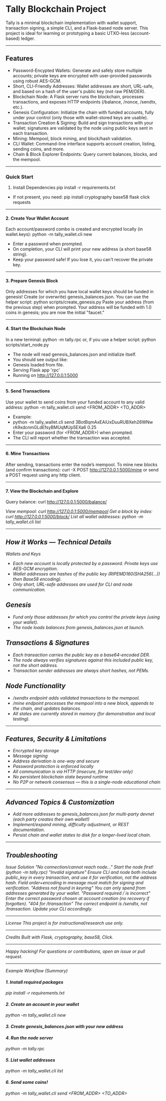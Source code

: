 # Tally Blockchain Project
Tally is a minimal blockchain implementation with wallet support, transaction signing, a simple CLI, and a Flask-based node server. This project is ideal for learning or prototyping a basic UTXO-less (account-based) ledger.
________________________________________
## Features
  * Password-Encypted Wallets: Generate and safely store multiple accounts; private keys are encrypted with user-provided passwords using robust AES-GCM.
  * Short, CLI-Friendly Addresses: Wallet addresses are short, URL-safe, and based on a hash of the user's public key (not raw PEM/DER).
  * Blockchain Node: A Flask server runs the blockchain, processes transactions, and exposes HTTP endpoints (/balance, /nonce, /sendtx, etc.).
  * Genesis Configuration: Initialize the chain with funded accounts, fully under your control (only those with wallet-stored keys are usable).
  * Transaction Creation & Signing: Build and sign transactions with your wallet; signatures are validated by the node using public keys sent in each transaction.
  * Mining: Mempool, block mining, and block/hash validation.
  * CLI Wallet: Command-line interface supports account creation, listing, sending coins, and more.
  * Chain & Block Explorer Endpoints: Query current balances, blocks, and the mempool.
________________________________________
### Quick Start
1. Install Dependencies
pip install -r requirements.txt
  * If not present, you need:
pip install cryptography base58 flask click requests
________________________________________
#### 2. Create Your Wallet Account
Each account/password combo is created and encrypted locally (in wallet.keys):
python -m tally_wallet.cli new
  * Enter a password when prompted.
  * On completion, your CLI will print your new address (a short base58 string).
  * Keep your password safe! If you lose it, you can't recover the private key.
________________________________________
#### 3. Prepare Genesis Block
Only addresses for which you have local wallet keys should be funded in genesis!
Create (or overwrite) genesis_balances.json.
You can use the helper script:
python scripts/create_genesis.py
Paste your address (from the previous step) when prompted.
Your address will be funded with 1.0 coins in genesis; you are now the initial "faucet."
________________________________________
#### 4. Start the Blockchain Node
In a new terminal:
python -m tally.rpc
or, if you use a helper script:
python scripts/start_node.py
  * The node will read genesis_balances.json and initialize itself.
  * You should see output like:
  * Genesis loaded from file.
   * Serving Flask app 'rpc'
   * Running on http://127.0.0.1:5000
________________________________________
#### 5. Send Transactions
Use your wallet to send coins from your funded account to any valid address:
python -m tally_wallet.cli send <FROM_ADDR> <TO_ADDR> <AMOUNT>
  * Example:
  * python -m tally_wallet.cli send 3BotBqmAxEAiUxDuuRUBXeh26WNw rA9xdcnmGLdEfsyBMUqMUp5EXa6 0.25
  * Enter your password (for <FROM_ADDR>) when prompted.
  * The CLI will report whether the transaction was accepted.
________________________________________
#### 6. Mine Transactions
After sending, transactions enter the node’s mempool.
To mine new blocks (and confirm transactions):
curl -X POST http://127.0.0.1:5000/mine
or send a POST request using any http client.
________________________________________
#### 7. View the Blockchain and Explore
Query balance:
curl http://127.0.0.1:5000/balance/<ADDRESS>
View mempool:
curl http://127.0.0.1:5000/mempool
Get a block by index:
curl http://127.0.0.1:5000/block/<N>
List all wallet addresses:
python -m tally_wallet.cli list
________________________________________
## How it Works — Technical Details
Wallets and Keys
  * Each new account is locally protected by a password. Private keys use AES-GCM encryption.
  * Wallet addresses are hashes of the public key (RIPEMD160(SHA256(...)) then Base58 encoding).
  * Only short, URL-safe addresses are used for CLI and node communication.
## Genesis
  * Fund only those addresses for which you control the private keys (using your wallet).
  * The node loads balances from genesis_balances.json at launch.
## Transactions & Signatures
  * Each transaction carries the public key as a base64-encoded DER.
  * The node always verifies signatures against this included public key, not the short address.
  * Transaction sender addresses are always short hashes, not PEMs.
## Node Functionality
  * /sendtx endpoint adds validated transactions to the mempool.
  * /mine endpoint processes the mempool into a new block, appends to the chain, and updates balances.
  * All states are currently stored in memory (for demonstration and local testing).
  ________________________________________
## Features, Security & Limitations
  * Encrypted key storage
  * Message signing
  * Address derivation is one-way and secure
  * Password protection is enforced locally
  * All communication is via HTTP (insecure, for test/dev only)
  * No persistent blockchain state beyond runtime
  * No P2P or network consensus — this is a single-node educational chain
________________________________________
## Advanced Topics & Customization
  * Add more addresses to genesis_balances.json for multi-party devnet (each party creates their own wallet!)
  * Implement/expand mining, difficulty adjustment, or REST documentation.
  * Persist chain and wallet states to disk for a longer-lived local chain.
________________________________________
## Troubleshooting
Issue	Solution
"No connection/cannot reach node..."	Start the node first! (python -m tally.rpc)
"Invalid signature"	Ensure CLI and node both include public_key in every transaction, and use it for verification, not the address hash. Field order+encoding in message must match for signing and verification.
"Address not found in keyring"	You can only spend from addresses generated by your wallet.
"Password required / is incorrect"	Enter the correct password chosen at account creation (no recovery if forgotten).
"404 for /transaction"	The correct endpoint is /sendtx, not /transaction. Update your CLI accordingly.
________________________________________
License
This project is for instructional/research use only.
________________________________________
Credits
Built with Flask, cryptography, base58, Click.
________________________________________
Happy hacking!
For questions or contributions, open an issue or pull request.
________________________________________
Example Workflow (Summary)
#### 1. Install required packages
pip install -r requirements.txt

#### 2. Create an account in your wallet
python -m tally_wallet.cli new

#### 3. Create genesis_balances.json with your new address

#### 4. Run the node server
python -m tally.rpc

#### 5. List wallet addresses
python -m tally_wallet.cli list

#### 6. Send some coins!
python -m tally_wallet.cli send <FROM_ADDR> <TO_ADDR> <AMOUNT>


